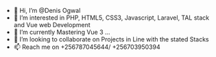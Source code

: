 - 👋 Hi, I’m @Denis Ogwal
- 👀 I’m interested in PHP, HTML5, CSS3, Javascript, Laravel, TAL stack and Vue web Development 
- 🌱 I’m currently Mastering Vue 3 ...
- 💞️ I’m looking to collaborate on Projects in Line with the stated Stacks
- 📫 Reach me on +256787045644/ +256703950394

<!---
DenisOgwalPHP/DenisOgwalPHP is a ✨ special ✨ repository because its `README.md` (this file) appears on your GitHub profile.
You can click the Preview link to take a look at your changes.
--->
